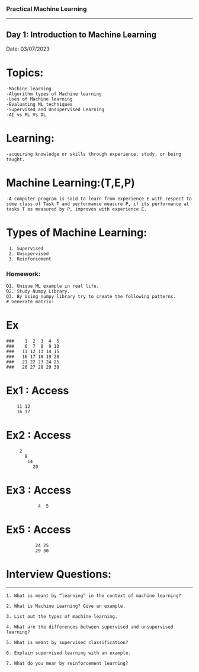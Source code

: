 ### Practical Machine Learning
----------------------------------
Day 1: Introduction to Machine Learning
------------------------------------------
Date: 03/07/2023
# Topics:

    -Machine learning
    -Algorithm types of Machine learning
    -Uses of Machine learning
    -Evaluating ML techniques
    -Supervised and Unsupervised Learning
    -AI vs ML Vs DL
  
# Learning:
    -acquiring knowledge or skills through experience, study, or being taught.


# Machine Learning:(T,E,P)
    -A computer program is said to learn from experience E with respect to some class of Task T and performance measure P, if its performance at tasks T as measured by P, improves with experience E.


# Types of Machine Learning:
     1. Supervised
     2. Unsupervised
     3. Reinforcement


### Homework:

    Q1. Unique ML example in real life.
    Q2. Study Numpy Library.
    Q3. By Using numpy library try to create the following patterns.
    # Generate matrix:
# Ex 
    ###    1  2  3  4  5
    ###    6  7  8  9 10
    ###   11 12 13 14 15
    ###   16 17 18 19 20
    ###   21 22 23 24 25
    ###   26 27 28 29 30

# Ex1 : Access 
        11 12
        16 17
    
# Ex2 : Access  
         2
           8
            14
              20

# Ex3 : Access       
                4  5


# Ex5 : Access 
               24 25
               29 30


# Interview Questions:
----------------------

    1. What is meant by “learning” in the context of machine learning?
    
    2. What is Machine Learning? Give an example.
    
    3. List out the types of machine learning.
    
    4. What are the differences between supervised and unsupervised learning?
    
    5. What is meant by supervised classification?
    
    6. Explain supervised learning with an example.
    
    7. What do you mean by reinforcement learning?

